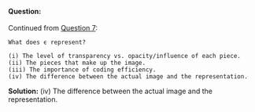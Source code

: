 <b>Question:</b><br><br>
Continued from <a href="https://github.com/ashumeow/Computational-NeuroScience/blob/master/Week-4/Quiz/Theory/7.md">Question 7</a>:
```
What does ϵ represent?

(i) The level of transparency vs. opacity/influence of each piece.
(ii) The pieces that make up the image.
(iii) The importance of coding efficiency.
(iv) The difference between the actual image and the representation.
```


<b>Solution:</b>
(iv) The difference between the actual image and the representation.
